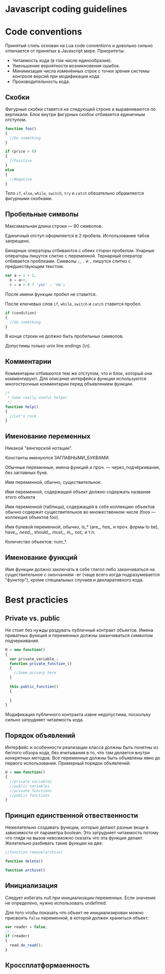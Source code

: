 Javascript coding guidelines
============================

Code conventions
================
Принятый стиль основан на Lua code conventions и довольно сильно отличается от принятых в Javascript мире. Приоритеты:

* Читаемость кода (в том числе единообразие).
* Уменьшение вероятности возникновения ошибок.
* Минимизация числа изменённых строк с точки зрения системы контроля версий при модификации кода.
* Производительность кода.

Скобки
------
Фигурные скобки ставятся на следующей строке и выравниваются по вертикали. Блок внутри фигурных скобок отбивается единичным отступом.

```javascript
function foo()
{
  //Do something
}

if (price > 0)
{
  //Positive
}
else
{
  //Negative
}
```

Тело `if`, `else`, `while`, `switch`, `try` и `catch` обязательно обрамляется фигурными скобками.


Пробельные символы
------------------
Максимальная длина строки — 80 символов. 

Единичный отступ оформляется в 2 пробела. Использование табов запрещено. 

Бинарные операторы отбиваются с обеих сторон пробелом. Унарные операторы пишутся слитно с переменной. Тернарный оператор отбивается проблеами. Символы `;`, `.` и `,` пишутся слитно с предшествующим текстом. 

```javascript
var a = 1 + 2,
  b = a++,
  c = a > 0 ? 'yes' : 'no';
```

После имени функции пробел не ставится.

После ключевых слов `if`, `while`, `switch` и `catch` ставится пробел.

```javascript
if (condition)
{
  //do something
}
```


В конце строки не должно быть пробельных символов.

Допустимы только unix line endings (\n).

Комментарии
-----------
Комментарии отбиваются тем же отступом, что и блок, который они комментируют. Для описание интерфейса функции используются многострочные комментарии перед объявлением функции. 

```javascript
/*
 * Some really useful helper
 */
function help()
{
  //Let's rock
}

```

Именование переменных
---------------------
Никакой "венгерской нотации".

Константы именуются ЗАГЛАВНЫМИ_БУКВАМИ.

Обычные переменные, имена функций и проч. — через_подчёркивание, без заглавных букв.

Имя переменной, обычно, существительное.

Имя переменной, содержащей объект должно содержать название этого объекта

Имя переменной (таблицы), содержащей в себе коллекцию объектов обычно содержит
существительное во множественном числе (foos — коллекция объектов foo).

Имя булевой переменной, обычно, is_* (are_*, has_* и проч. формы to be), have_*,
need_*, should_*, must_*, in_*, not_* и т.п.

Количество объектов: num_*.

Именование функций
---------------------

Имя функции должно заключать в себе глагол либо заканчиваться на существительное
с окончанием -er (чаще всего когда подразумевается "функтор"), кроме специальных
случаев и декларативного кода.

Best practicies
===============

Private vs. public
------------------
Не стоит без нужды раздувать публичный контракт объектов. Имена приватных функций и переменных должны заканчиваться 
символом подчеркивания. 

```javascript
O = new function()
{
  var private_variable_;
  function private_function_()
  {
    //Some privacy here
  }
  
  this.public_function()
  {
    
  }
}
```

Модификация публичного контракта извне недопустима, поскольку сильно затрудняет читаемость кода. 

Порядок объявлений
------------------
Интерфейс и особенности реализации класса должны быть понятны из беглого обзора кода, без вчитывания в то, что там делается внутри конкретных методов. Все переменные должны быть объявлены явно до первого использования. Примерный порядок объявлений:

```javascript
O = new function()
{
  //private variables
  //public variables
  //private functions
  //public functions
}
```

Принцип единственной отвественности
-----------------------------------
Нежелательно создавать функции, которые делают разные вещи в зависимости от параметра boolean. Это затрудняет читаемость потому что глядя на вызов невозможно сказать что эта функция делает. Желательно разбивать такие функции на две:

```javascript
//function remove(archive)

function delete()

function archive()
```

Инициализация
-------------
Следует избегать null при инициализации переменных. Если значение не определено, нужно использовать undefined. 

Для того чтобы показать что объект не инициализирован можно присвоить `false` переменной, в которой должен храниться объект:

```javascript
var reader = false;
//...
if (reader)
{
  read.do_read();
}
```



Кроссплатформаенность
---------------------

